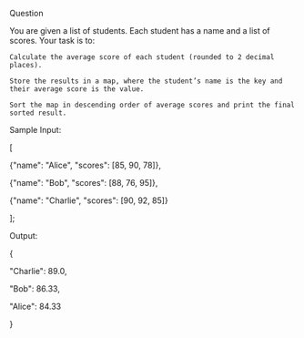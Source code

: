 Question

You are given a list of students. Each student has a name and a list of scores. Your task is to:

    Calculate the average score of each student (rounded to 2 decimal places).

    Store the results in a map, where the student’s name is the key and their average score is the value.

    Sort the map in descending order of average scores and print the final sorted result.


Sample Input:

[

{"name": "Alice", "scores": [85, 90, 78]},

{"name": "Bob", "scores": [88, 76, 95]},

{"name": "Charlie", "scores": [90, 92, 85]}

];


Output:

{

"Charlie": 89.0,

"Bob": 86.33,

"Alice": 84.33

}
